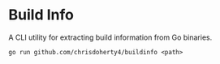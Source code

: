 # Build Info

A CLI utility for extracting build information from Go binaries.

```
go run github.com/chrisdoherty4/buildinfo <path>
```